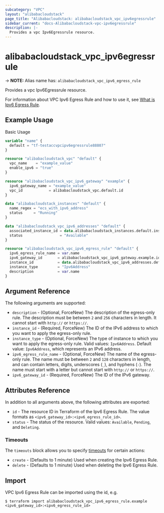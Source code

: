 ```yaml
---
subcategory: "VPC"
layout: "alibabacloudstack"
page_title: "Alibabacloudstack: alibabacloudstack_vpc_ipv6egressrule"
sidebar_current: "docs-Alibabacloudstack-vpc-ipv6egressrule"
description: |- 
  Provides a vpc Ipv6Egressrule resource.
---
```


# alibabacloudstack_vpc_ipv6egressrule
-> **NOTE:** Alias name has: `alibabacloudstack_vpc_ipv6_egress_rule`

Provides a vpc Ipv6Egressrule resource.

For information about VPC Ipv6 Egress Rule and how to use it, see [What is Ipv6 Egress Rule](https://www.alibabacloud.com/help/doc-detail/102200.htm).

## Example Usage

Basic Usage

```terraform
variable "name" {
  default = "tf-testaccvpcipv6egressrule88807"
}

resource "alibabacloudstack_vpc" "default" {
  vpc_name    = "example_value"
  enable_ipv6 = "true"
}

resource "alibabacloudstack_vpc_ipv6_gateway" "example" {
  ipv6_gateway_name = "example_value"
  vpc_id            = alibabacloudstack_vpc.default.id
}

data "alibabacloudstack_instances" "default" {
  name_regex = "ecs_with_ipv6_address"
  status     = "Running"
}

data "alibabacloudstack_vpc_ipv6_addresses" "default" {
  associated_instance_id = data.alibabacloudstack_instances.default.instances.0.id
  status                 = "Available"
}

resource "alibabacloudstack_vpc_ipv6_egress_rule" "default" {
  ipv6_egress_rule_name = var.name
  ipv6_gateway_id       = alibabacloudstack_vpc_ipv6_gateway.example.id
  instance_id           = data.alibabacloudstack_vpc_ipv6_addresses.default.ids.0
  instance_type         = "Ipv6Address"
  description           = var.name
}
```

## Argument Reference

The following arguments are supported:

* `description` - (Optional, ForceNew) The description of the egress-only rule. The description must be between `2` and `256` characters in length. It cannot start with `http://` or `https://`.
* `instance_id` - (Required, ForceNew) The ID of the IPv6 address to which you want to apply the egress-only rule.
* `instance_type` - (Optional, ForceNew) The type of instance to which you want to apply the egress-only rule. Valid values: `Ipv6Address`. Default value: `Ipv6Address`, which represents an IPv6 address.
* `ipv6_egress_rule_name` - (Optional, ForceNew) The name of the egress-only rule. The name must be between `2` and `128` characters in length, and can contain letters, digits, underscores (`_`), and hyphens (`-`). The name must start with a letter but cannot start with `http://` or `https://`.
* `ipv6_gateway_id` - (Required, ForceNew) The ID of the IPv6 gateway.

## Attributes Reference

In addition to all arguments above, the following attributes are exported:

* `id` - The resource ID in Terraform of the Ipv6 Egress Rule. The value formats as `<ipv6_gateway_id>:<ipv6_egress_rule_id>`.
* `status` - The status of the resource. Valid values: `Available`, `Pending`, and `Deleting`.

### Timeouts

The `timeouts` block allows you to specify [timeouts](https://www.terraform.io/docs/configuration-0-11/resources.html#timeouts) for certain actions:

* `create` - (Defaults to 1 minute) Used when creating the Ipv6 Egress Rule.
* `delete` - (Defaults to 1 minute) Used when deleting the Ipv6 Egress Rule.

## Import

VPC Ipv6 Egress Rule can be imported using the id, e.g.

```
$ terraform import alibabacloudstack_vpc_ipv6_egress_rule.example <ipv6_gateway_id>:<ipv6_egress_rule_id>
```